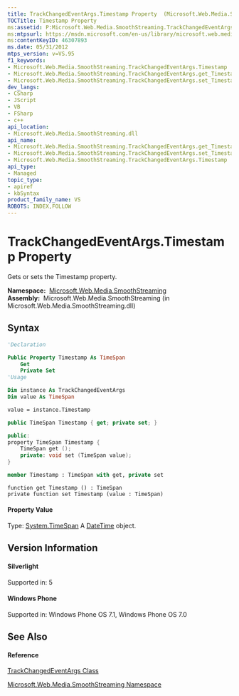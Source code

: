 ```yaml
---
title: TrackChangedEventArgs.Timestamp Property  (Microsoft.Web.Media.SmoothStreaming)
TOCTitle: Timestamp Property
ms:assetid: P:Microsoft.Web.Media.SmoothStreaming.TrackChangedEventArgs.Timestamp
ms:mtpsurl: https://msdn.microsoft.com/en-us/library/microsoft.web.media.smoothstreaming.trackchangedeventargs.timestamp(v=VS.95)
ms:contentKeyID: 46307893
ms.date: 05/31/2012
mtps_version: v=VS.95
f1_keywords:
- Microsoft.Web.Media.SmoothStreaming.TrackChangedEventArgs.Timestamp
- Microsoft.Web.Media.SmoothStreaming.TrackChangedEventArgs.get_Timestamp
- Microsoft.Web.Media.SmoothStreaming.TrackChangedEventArgs.set_Timestamp
dev_langs:
- CSharp
- JScript
- VB
- FSharp
- c++
api_location:
- Microsoft.Web.Media.SmoothStreaming.dll
api_name:
- Microsoft.Web.Media.SmoothStreaming.TrackChangedEventArgs.get_Timestamp
- Microsoft.Web.Media.SmoothStreaming.TrackChangedEventArgs.set_Timestamp
- Microsoft.Web.Media.SmoothStreaming.TrackChangedEventArgs.Timestamp
api_type:
- Managed
topic_type:
- apiref
- kbSyntax
product_family_name: VS
ROBOTS: INDEX,FOLLOW
---
```


# TrackChangedEventArgs.Timestamp Property

Gets or sets the Timestamp property.

**Namespace:**  [Microsoft.Web.Media.SmoothStreaming](microsoft-web-media-smoothstreaming-namespace_1.md)  
**Assembly:**  Microsoft.Web.Media.SmoothStreaming (in Microsoft.Web.Media.SmoothStreaming.dll)

## Syntax

``` vb
'Declaration

Public Property Timestamp As TimeSpan
    Get
    Private Set
'Usage

Dim instance As TrackChangedEventArgs
Dim value As TimeSpan

value = instance.Timestamp
```

``` csharp
public TimeSpan Timestamp { get; private set; }
```

``` c++
public:
property TimeSpan Timestamp {
    TimeSpan get ();
    private: void set (TimeSpan value);
}
```

``` fsharp
member Timestamp : TimeSpan with get, private set
```

``` jscript
function get Timestamp () : TimeSpan
private function set Timestamp (value : TimeSpan)
```

#### Property Value

Type: [System.TimeSpan](https://msdn.microsoft.com/en-us/library/269ew577\(v=vs.95\))  
A [DateTime](https://msdn.microsoft.com/en-us/library/03ybds8y\(v=vs.95\)) object.

## Version Information

#### Silverlight

Supported in: 5  

#### Windows Phone

Supported in: Windows Phone OS 7.1, Windows Phone OS 7.0  

## See Also

#### Reference

[TrackChangedEventArgs Class](trackchangedeventargs-class-microsoft-web-media-smoothstreaming_1.md)

[Microsoft.Web.Media.SmoothStreaming Namespace](microsoft-web-media-smoothstreaming-namespace_1.md)

